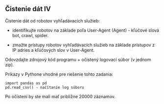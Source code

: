 ## Čistenie dát IV

Čistenie dát od robotov vyhľadávacích služieb:

- identifikujte robotov na základe poľa User-Agent (Agent) - kľúčové slová bot, crawl, spider.

- zmažte prístupy robotov vyhľadávacích služieb na základe prístupov z IP adries a kľúčových slov v User-Agent.

Odovzdajte zdrojový kód programu + očistený logovací súbor (v jednom zip).

Príkazy v Pythone vhodné pre riešenie tohto zadania:

```
import pandas as pd
pd.read_csv() - načítanie log súboru
```

Po očistení by ste mali mať približne 20000 záznamov.
